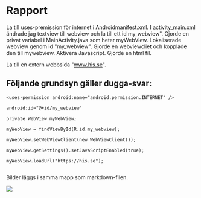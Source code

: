 
# Rapport

La till uses-premission för internet i Androidmanifest.xml.
I activity_main.xml ändrade jag textview till webview och la till ett id my_webview".
Gjorde en privat variabel i MainActivity.java som heter myWebView.
Lokaliserade webview genom id "my_webview".
Gjorde en webviewcliet och kopplade den till mywebview.
Aktivera Javascript.
Gjorde en html fil.

La till en extern webbsida "www.his.se".


## Följande grundsyn gäller dugga-svar:



```
<uses-permission android:name="android.permission.INTERNET" />

android:id="@+id/my_webview"

private WebView myWebView;

myWebView = findViewById(R.id.my_webview);

myWebView.setWebViewClient(new WebViewClient());

myWebView.getSettings().setJavaScriptEnabled(true);

myWebView.loadUrl("https://his.se");


```

Bilder läggs i samma mapp som markdown-filen.


![](android.png) 

